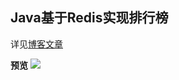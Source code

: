 ## Java基于Redis实现排行榜

详见[博客文章]()


**预览**
![](http://ojt4b2cr5.bkt.clouddn.com/20180610152859148695744.png)
